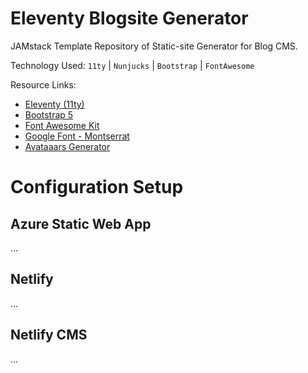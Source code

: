 # Eleventy Blogsite Generator
JAMstack Template Repository of Static-site Generator for Blog CMS.


Technology Used:
`11ty` | `Nunjucks` | `Bootstrap` | `FontAwesome`


Resource Links:
- [Eleventy (11ty)](https://www.11ty.dev/)
- [Bootstrap 5](https://getbootstrap.com/)
- [Font Awesome Kit](https://fontawesome.com/kits/)
- [Google Font - Montserrat](https://fonts.google.com/specimen/Montserrat)
- [Avataaars Generator](https://getavataaars.com/)


# Configuration Setup

## Azure Static Web App
...

## Netlify
...

## Netlify CMS
...